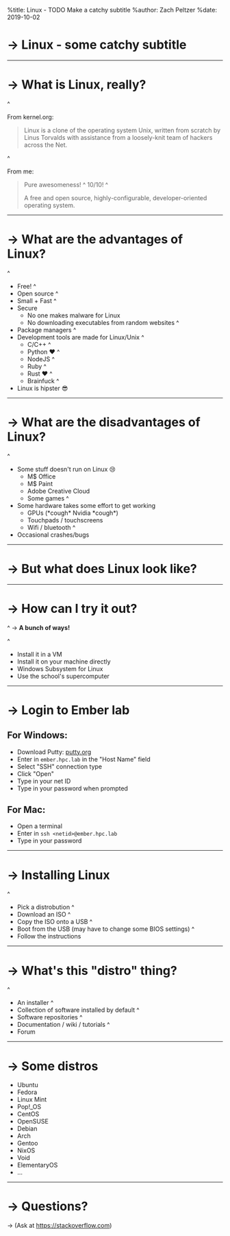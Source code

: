 %title: Linux - TODO Make a catchy subtitle
%author: Zach Peltzer
%date: 2019-10-02

-> Linux - some catchy subtitle
===============================


---


-> What is Linux, really?
=========================

^

From kernel.org:
> Linux is a clone of the operating system Unix, written from
> scratch by Linus Torvalds with assistance from a loosely-knit
> team of hackers across the Net.

^

From me:
> Pure awesomeness!
^
> 10/10!
^
>
> A free and open source, highly-configurable,
> developer-oriented operating system.

---


-> What are the advantages of Linux?
====================================

^

* Free!
^
* Open source
^
* Small + Fast
^
* Secure
  - No one makes malware for Linux
  - No downloading executables from random websites
^
* Package managers
^
* Development tools are made for Linux/Unix
  ^
  - C/C++
  ^
  - Python ❤
  ^
  - NodeJS
  ^
  - Ruby
  ^
  - Rust ❤
  ^
  - Brainfuck
^
* Linux is hipster 😎


---


-> What are the disadvantages of Linux?
=======================================

^

* Some stuff doesn't run on Linux 😢
  - M$ Office
  - M$ Paint
  - Adobe Creative Cloud
  - Some games
^
* Some hardware takes some effort to get working
  - GPUs (\*cough\* Nvidia \*cough\*)
  - Touchpads / touchscreens
  - Wifi / bluetooth
^
* Occasional crashes/bugs


---


-> But what does Linux look like?
=================================


---


-> How can I try it out?
========================

^
-> **A bunch of ways!**

^

* Install it in a VM
* Install it on your machine directly
* Windows Subsystem for Linux
* Use the school's supercomputer


---


-> Login to Ember lab
=====================

## For Windows:

- Download Putty: [putty.org](https://putty.org)
- Enter in `ember.hpc.lab` in the "Host Name" field
- Select "SSH" connection type
- Click "Open"
- Type in your net ID
- Type in your password when prompted

## For Mac:

- Open a terminal
- Enter in `ssh <netid>@ember.hpc.lab`
- Type in your password


---


-> Installing Linux
===================

^
* Pick a distrobution
^
* Download an ISO
^
* Copy the ISO onto a USB
^
* Boot from the USB (may have to change some BIOS settings)
^
* Follow the instructions


---


-> What's this "distro" thing?
==============================

^
* An installer
^
* Collection of software installed by default
^
* Software repositories
^
* Documentation / wiki / tutorials
^
* Forum


---


-> Some distros
===============

* Ubuntu
* Fedora
* Linux Mint
* Pop!_OS
* CentOS
* OpenSUSE
* Debian
* Arch
* Gentoo
* NixOS
* Void
* ElementaryOS
* ...


---


-> Questions?
=============

-> (Ask at https://stackoverflow.com)
